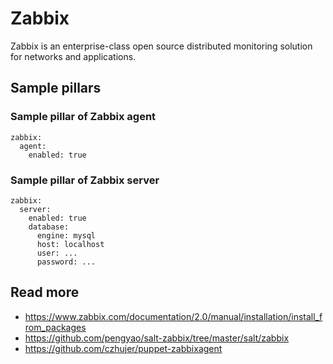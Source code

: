 
# Zabbix

Zabbix is an enterprise-class open source distributed monitoring solution for networks and applications.

## Sample pillars

### Sample pillar of Zabbix agent

    zabbix:
      agent:
        enabled: true

### Sample pillar of Zabbix server

    zabbix:
      server:
        enabled: true
        database:
          engine: mysql
          host: localhost
          user: ...
          password: ...

## Read more

* https://www.zabbix.com/documentation/2.0/manual/installation/install_from_packages
* https://github.com/pengyao/salt-zabbix/tree/master/salt/zabbix
* https://github.com/czhujer/puppet-zabbixagent